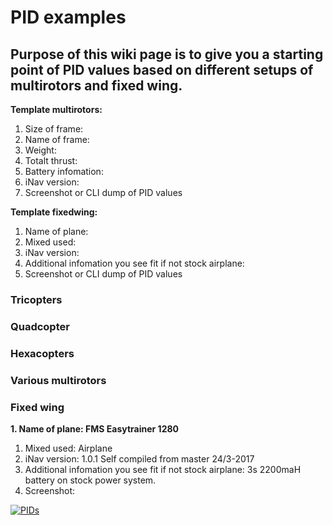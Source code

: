 # PID examples

##  Purpose of this wiki page is to give you a starting point of PID values based on different setups of multirotors and fixed wing.

**Template multirotors:**

1. Size of frame:
1. Name of frame:
1. Weight:
1. Totalt thrust:
1. Battery infomation:
1. iNav version:
1. Screenshot or CLI dump of PID values


**Template fixedwing:**

1. Name of plane:
1. Mixed used:
1. iNav version:
1. Additional infomation you see fit if not stock airplane:
1. Screenshot or CLI dump of PID values

### Tricopters


### Quadcopter


### Hexacopters


### Various multirotors


### Fixed wing

**1. Name of plane: FMS Easytrainer 1280**
1. Mixed used: Airplane
1. iNav version: 1.0.1 Self compiled from master 24/3-2017
1. Additional infomation you see fit if not stock airplane: 3s 2200maH battery on stock power system.
1. Screenshot:

<a href='http://postimg.org/image/sau7qnijf/' target='_blank'><img src='http://s17.postimg.org/sau7qnijf/PIDs.jpg' border='0' alt="PIDs" /></a>